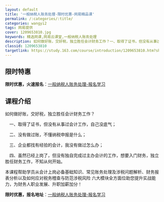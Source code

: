 ```yaml
---
layout: default
title: '一般纳税人账务处理-限时优惠-网易精品课'
permalink: /:categories/:title/
categories: wangyi2
tags: 网易提供
cover: 1209653810.jpg
keywords: 精选网课,网易云课堂,一般纳税人账务处理
description: 如何做好账，交好税，独立胜任会计财务工作？一、取得了证书，但没有从事过会计工作，自己没底气；二、没有做过账，不懂纳税申报
classid: 1209653810
targetlink: https://study.163.com/course/introduction/1209653810.htm?share=1&shareId=1025206652&utm_campaign=share&utm_medium=iphoneShare&utm_source=&utm_u=1025206652
---
```


## 限时特惠

**限时优惠，火速报名**：[一般纳税人账务处理-报名学习](https://study.163.com/course/introduction/1209653810.htm?share=1&shareId=1025206652&utm_campaign=share&utm_medium=iphoneShare&utm_source=&utm_u=1025206652)

## 课程介绍

如何做好账，交好税，独立胜任会计财务工作？

　一、取得了证书，但没有从事过会计工作，自己没底气；

　二、没有做过账，不懂纳税申报是什么；

　三、企业都找有经验的会计，我没有做过怎么办；

　四、虽然已经上岗了，但没有独自完成过主办会计的工作，想要入门财务，独立胜任财务工作，不知从何开始。



本课程帮助学员从会计上岗必备基础知识、常见账务处理及涉税问题解析、财务报表分析以及如何应对税务稽查与防范涉税风险 六大模块全方面位助您提升实战能力，为财务人职业发展、升职加薪加分！

**限时优惠，报名地址**：[一般纳税人账务处理-报名学习](https://study.163.com/course/introduction/1209653810.htm?share=1&shareId=1025206652&utm_campaign=share&utm_medium=iphoneShare&utm_source=&utm_u=1025206652)

